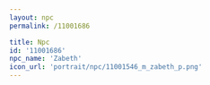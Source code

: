 ```yaml
---
layout: npc
permalink: /11001686

title: Npc
id: '11001686'
npc_name: 'Zabeth'
icon_url: 'portrait/npc/11001546_m_zabeth_p.png'
---
```

